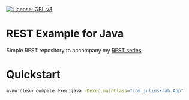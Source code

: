 [![License: GPL v3](https://img.shields.io/badge/License-GPL%20v3-blue.svg)](https://www.gnu.org/licenses/gpl-3.0)
# REST Example for Java
Simple REST repository to accompany my [REST series](http://juliuskrah.com/tutorial/2017/07/16/developing-restful-services-with-jax-rs-jersey/)


# Quickstart
```bash
mvnw clean compile exec:java -Dexec.mainClass="com.juliuskrah.App"
```